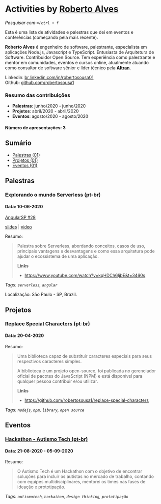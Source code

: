 # Activities by <a href="https://www.linkedin.com/in/robertosousa01" target="_blank">Roberto Alves</a>

_Pesquisar com `⌘/ctrl + f`_

Esta é uma lista de atividades e palestras que dei em eventos e conferências (começando pela mais recente).

**Roberto Alves** é engenheiro de software, palestrante, especialista em aplicações Node.js, Javascript e TypeScript. Entusiasta de Arquitetura de Software. Contribuidor Open Source. Tem experiência como palestrante e mentor em comunidades, eventos e cursos online, atualmente atuando como consultor de software sênior e líder técnico pela <a href="https://www.altran.com.br" target="__blank">**Altran**</a>.

<!-- CV Online:  []()   -->
Linkedin: [br.linkedin.com/in/robertosousa01](https://www.linkedin.com/in/robertosousa01)  
Github:  [github.com/robertosousa1](https://github.com/robertosousa1)  

### Resumo das contribuições

* **Palestras**: junho/2020 - junho/2020 
* **Projetos**: abril/2020 - abril/2020 
* **Eventos**: agosto/2020 - agosto/2020 
<!-- * **Blog Posts**: agosto/2020 - agosto/2020  -->

#### Número de apresentações: 3

## Sumário

- [Palestras (01)](#palestras)
- [Projetos (01)](#projetos)
- [Eventos (01)](#eventos)
<!-- - [Blog Posts (00)](#blog-posts) -->

## Palestras

### Explorando o mundo Serverless (pt-br)

#### Data: 10-06-2020


<a href="https://www.meetup.com/pt-BR/AngularJS-Sao-Paulo/events/270774440/" target="_blank">AngularSP #28</a>


<a href="https://www.slideshare.net/RobertoAlves95/explorando-o-mundo-serverless-235292327" target="_blank">slides</a> |   <a href="https://www.youtube.com/watch?v=a7zkyhaTZzM&t=1754s" target="_blank">video</a>


Resumo:

> Palestra sobre Serverless, abordando conceitos, casos de uso, principais vantagens e desvantagens e como essa arquitetura pode ajudar o ecossistema de uma aplicação.
> 
> <b>Links</b>
> 
> - <a href="https://www.youtube.com/watch?v=kqHDCh6ljbE&t=3460s" target="_blank">https://www.youtube.com/watch?v=kqHDCh6ljbE&t=3460s</a>
> 


_Tags: `serverless`, `angular`_


Localização: São Paulo - SP, Brazil.


## Projetos

### <a href="https://www.npmjs.com/package/replace-special-characters" target="_blank">Replace Special Characters (pt-br)</a>

#### Data: 20-04-2020


Resumo:

> Uma biblioteca capaz de substituir caracteres especiais para seus respectivos caracteres simples. 
> 
> A biblioteca é um projeto open-source, foi publicada no gerenciador oficial de pacotes do JavaScript (NPM) e está disponível para qualquer pessoa contribuir e/ou utilizar.
> 
> <b>Links</b>
> 
> - <a href="https://github.com/robertosousa1/replace-special-characters" target="_blank">https://github.com/robertosousa1/replace-special-characters</a>
> 


_Tags: `nodejs`, `npm`, `library`, `open source`_


## Eventos

### <a href="https://autismotech.com" target="_blank">Hackathon - Autismo Tech (pt-br)</a>

#### Data: 21-08-2020 - 05-09-2020


Resumo:

> O Autismo Tech é um Hackathon com o objetivo de encontrar soluções para incluir os autistas no mercado de trabalho, contando com equipes multidisciplinares, mentorei os times nas fases de ideação e prototipação.
> 
> 


_Tags: `autismotech`, `hackathon`, `design thinking`, `prototipação`_


<!-- ## Blog Posts -->

<!--  -->